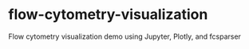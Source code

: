 # flow-cytometry-visualization
Flow cytometry visualization demo using Jupyter, Plotly, and fcsparser
